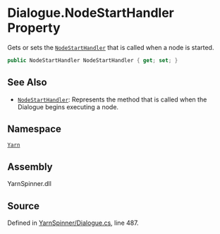 <!-- This file was generated by a tool. Do not edit this file by hand. -->

# Dialogue.NodeStartHandler Property

Gets or sets the [`NodeStartHandler`](/api/csharp/yarn/nodestarthandler.md) that is
called when a node is started.


```csharp
public NodeStartHandler NodeStartHandler { get; set; }
```



## See Also
* [`NodeStartHandler`](/api/csharp/yarn/nodestarthandler.md): 
Represents the method that is called when the Dialogue begins
executing a node.

## Namespace
[`Yarn`](/api/csharp/yarn/README.md)

## Assembly
YarnSpinner.dll

## Source
Defined in [YarnSpinner/Dialogue.cs](https://github.com/YarnSpinnerTool/YarnSpinner//blob/develop/YarnSpinner/Dialogue.cs#L487), line 487.
